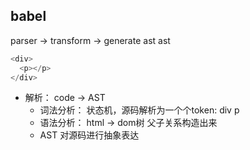 ## babel
parser -> transform -> generate
      ast           ast

```js
<div>
  <p></p>
</div>
```
- 解析： code  -> AST
  - 词法分析： 状态机，源码解析为一个个token: div  p
  - 语法分析： html -> dom树  父子关系构造出来
  - AST 对源码进行抽象表达
